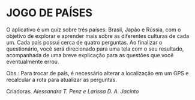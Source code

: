 # JOGO DE PAÍSES
O aplicativo é um quiz sobre três países: Brasil, Japão e Rússia, com o objetivo de explorar e aprender mais sobre as diferentes culturas de cada um. Cada país possui cerca de quatro perguntas. Ao finalizar o questionário, você será direcionado para uma tela com o seu resultado, acompanhada de uma breve explicação para as questões que você eventualmente errou.

Obs.: Para trocar de país, é necessário alterar a localização em um GPS e recalcular a rota para atualizar as perguntas.
 
Criadoras. *Alessandra T. Penz e Larissa D. A. Jacinto*
